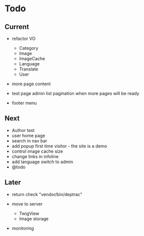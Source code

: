 # Todo

## Current

- refactor VO
  - Category
  - Image
  - ImageCache
  - Language
  - Translate
  - User

- more page content
- test page admin list pagination when more pages will be ready
- footer menu

## Next

- Author test
- user home page
- search in nav bar
- add popup first time visitor - the site is a demo
- control image cache size
- change links in infoline
- add language switch to admin
- @todo

## Later

- return check "vendor/bin/deptrac"

- move to server
  - TwigView
  - Image storage

- monitoring
